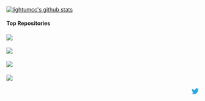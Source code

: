 <a href="https://github.com/lightumcc/lightumcc"><img align="center" src="https://github-readme-stats.vercel.app/api?username=lightumcc&show_icons=true&include_all_commits=true&theme=transparent&hide_border=true" alt="lightumcc's github stats" /></a>

#### Top Repositories


<a href="https://github.com/CreatechStudio/MC-Mod-Integration">
  <img align="center" src="https://github-readme-stats.vercel.app/api/pin/?username=CreatechStudio&repo=MC-Mod-Integration&theme=transparent" />
<br />
<br />
<a href="https://github.com/iewnfod/CAIE-Code-Extension">
  <img align="center" src="https://github-readme-stats.vercel.app/api/pin/?username=iewnfod&repo=CAIE-Code-Extension&theme=transparent" />
</a>
<br />
<br />
<a href="https://github.com/CreatechStudio/CAIE-Code-Cloud">
  <img align="center" src="https://github-readme-stats.vercel.app/api/pin/?username=CreatechStudio&repo=CAIE-Code-Cloud&theme=transparent" />
</a>
<br />
<br />
<a href="https://github.com/iewnfod/CAIE_Code">
  <img align="center" src="https://github-readme-stats.vercel.app/api/pin/?username=iewnfod&repo=CAIE_Code&theme=transparent" />
</a>
<br />
<br />

<a href="https://twitter.com/CreatechStudio">
  <img align="right" alt="CreatechStudio | Twitter" width="21px" src="https://raw.githubusercontent.com/lightumcc/lightumcc/master/assets/twitter.svg" />
</a>
